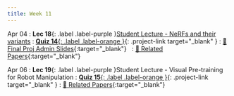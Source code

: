 ```yaml
---
title: Week 11
---
```


Apr 04
: **Lec 18**{: .label .label-purple }[Student Lecture - NeRFs and their variants](/CSCI5980-Spr23-DeepRob/assets/slides/minn_deeprob_18_NeRF_variants.pdf)
: [**Quiz 14**{: .label .label-orange }](https://www.gradescope.com/courses/481744){: .project-link target="_blank" }
  : [📃 Final Proj Admin Slides](/CSCI5980-Spr23-DeepRob/assets/slides/minn_deeprob_18_final_project_timeline_admin_stuff.pdf){:target="_blank"}
&nbsp;
  : [📃 Related Papers](/CSCI5980-Spr23-DeepRob/papers/){:target="_blank"}  
  <!-- : [Solution](#) -->

Apr 06
: **Lec 19**{: .label .label-purple }Student Lecture - Visual Pre-training for Robot Manipulation
: [**Quiz 15**{: .label .label-orange }](https://www.gradescope.com/courses/481744){: .project-link target="_blank" }
  : [📃 Related Papers](/CSCI5980-Spr23-DeepRob/papers/){:target="_blank"}
  
<!-- Mar 24
: **Dis 11**{: .label .label-blue }[Paper discussion: NeRFs](#)
 -->